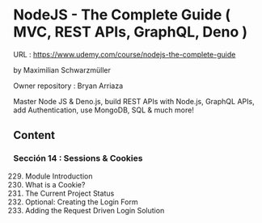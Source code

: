 # NodeJS - The Complete Guide ( MVC, REST APIs, GraphQL, Deno )

URL : https://www.udemy.com/course/nodejs-the-complete-guide

by Maximilian Schwarzmüller

Owner repository : Bryan Arriaza

Master Node JS & Deno.js, build REST APIs with Node.js, GraphQL APIs, add Authentication, use MongoDB, SQL & much more!

## Content

### Sección 14 : Sessions & Cookies

229. Module Introduction
230. What is a Cookie?
231. The Current Project Status
232. Optional: Creating the Login Form
233. Adding the Request Driven Login Solution
